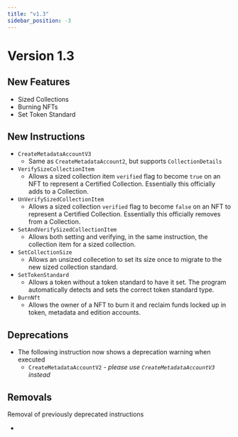 ```yaml
---
title: "v1.3"
sidebar_position: -3
---
```


# Version 1.3

## New Features

- Sized Collections
- Burning NFTs
- Set Token Standard

## New Instructions

- `CreateMetadataAccountV3`
  - Same as `CreateMetadataAccount2`, but supports `CollectionDetails`
- `VerifySizeCollectionItem`
  - Allows a sized collection item `verified` flag to become `true` on an NFT to represent a Certified Collection. Essentially this officially adds to a Collection.
- `UnVerifySizedCollectionItem`
  - Allows a sized collection `verified` flag to become `false` on an NFT to represent a Certified Collection. Essentially this officially removes from a Collection.
- `SetAndVerifySizedCollectionItem`
  - Allows both setting and verifying, in the same instruction, the collection item for a sized collection.
- `SetCollectionSize`
  - Allows an unsized collecetion to set its size once to migrate to the new sized collection standard.
- `SetTokenStandard`
  - Allows a token without a token standard to have it set. The program automatically detects and sets the correct token standard type.
- `BurnNft`
  - Allows the owner of a NFT to burn it and reclaim funds locked up in token, metadata and edition accounts.


## Deprecations

- The following instruction now shows a deprecation warning when executed
  - `CreateMetadataAccountV2` - _please use `CreateMetadataAccountV3` instead_

## Removals

Removal of previously deprecated instructions

- 
